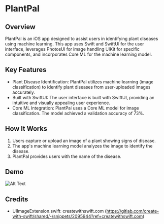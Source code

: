 # PlantPal

## Overview
PlantPal is an iOS app designed to assist users in identifying plant diseases using machine learning. This app uses Swift and SwiftUI for the user interface, leverages PhotosUI for image handling UIKit for specific components, and incorporates Core ML for the machine learning model.

## Key Features
- Plant Disease Identification: PlantPal utilizes machine learning (image classification) to identify plant diseases from user-uploaded images accurately.
- Built with SwiftUI: The user interface is built with SwiftUI, providing an intuitive and visually appealing user experience.
- Core ML Integration: PlantPal uses a Core ML model for image classification. The model achieved a validation accuracy of 73%.

## How It Works
1. Users capture or upload an image of a plant showing signs of disease.
2. The app's machine learning model analyzes the image to identify the disease.
3. PlantPal provides users with the name of the disease.

## Demo
![Alt Text](https://media.giphy.com/media/v1.Y2lkPTc5MGI3NjExZDRxbzhtaHJuZG81NmxtNzRmczluZDhvZHlyajU0b3NzZ2Zzdm9nbCZlcD12MV9pbnRlcm5hbF9naWZfYnlfaWQmY3Q9Zw/nGqSLogLiIAfgbpUbD/giphy.gif)

## Credits
- UIImageExtension.swift: createwithswift.com (https://gitlab.com/create-with-swift/shared/-/snippets/2095944?ref=createwithswift.com)
